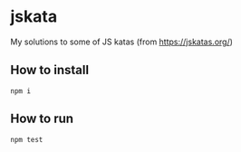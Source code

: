 # jskata
My solutions to some of JS katas (from https://jskatas.org/)

## How to install
`npm i`

## How to run
`npm test`
